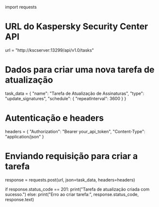 import requests

# URL do Kaspersky Security Center API
url = "http://kscserver:13299/api/v1.0/tasks"

# Dados para criar uma nova tarefa de atualização
task_data = {
    "name": "Tarefa de Atualização de Assinaturas",
    "type": "update_signatures",
    "schedule": {
        "repeatInterval": 3600
    }
}

# Autenticação e headers
headers = {
    "Authorization": "Bearer your_api_token",
    "Content-Type": "application/json"
}

# Enviando requisição para criar a tarefa
response = requests.post(url, json=task_data, headers=headers)

if response.status_code == 201:
    print("Tarefa de atualização criada com sucesso.")
else:
    print("Erro ao criar tarefa:", response.status_code, response.text)
